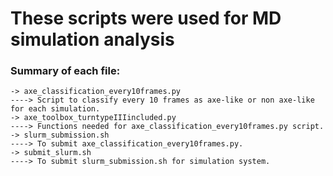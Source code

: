 # These scripts were used for MD simulation analysis

### Summary of each file:
	-> axe_classification_every10frames.py
	----> Script to classify every 10 frames as axe-like or non axe-like for each simulation. 
	-> axe_toolbox_turntypeIIIincluded.py
	----> Functions needed for axe_classification_every10frames.py script. 
	-> slurm_submission.sh
	----> To submit axe_classification_every10frames.py.
	-> submit_slurm.sh
	----> To submit slurm_submission.sh for simulation system. 
